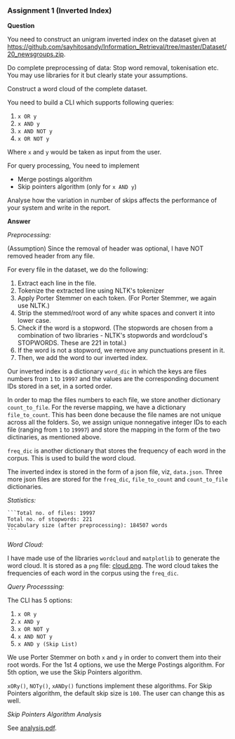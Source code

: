 ### Assignment 1 (Inverted Index)
**Question**

You need to construct an unigram inverted index on the dataset given at https://github.com/sayhitosandy/Information_Retrieval/tree/master/Dataset/20_newsgroups.zip.

Do complete preprocessing of data: Stop word removal, tokenisation etc. You may use libraries for it but clearly state your assumptions.

Construct a word cloud of the complete dataset.

You need to build a CLI which supports following queries:
1. `x OR y`
2. `x AND y`
3. `x AND NOT y`
4. `x OR NOT y`

Where `x` and `y` would be taken as input from the user.

For query processing, You need to implement
* Merge postings algorithm
* Skip pointers algorithm (only for `x AND y`)

Analyse how the variation in number of skips affects the performance of your system and write in the report.

**Answer**

*Preprocessing:*

(Assumption) Since the removal of header was optional, I have NOT removed header from any file.

For every file in the dataset, we do the following:
1. Extract each line in the file.
2. Tokenize the extracted line using NLTK's tokenizer
3. Apply Porter Stemmer on each token. (For Porter Stemmer, we again use NLTK.)
4. Strip the stemmed/root word of any white spaces and convert it into lower case.
5. Check if the word is a stopword. (The stopwords are chosen from a combination of two libraries - NLTK's stopwords and wordcloud's STOPWORDS. These are 221 in total.)
6. If the word is not a stopword, we remove any punctuations present in it.
7. Then, we add the word to our inverted index.

Our inverted index is a dictionary `word_dic` in which the keys are files numbers from `1` to `19997` and the values are the corresponding document IDs stored in a set, in a sorted order.

In order to map the files numbers to each file, we store another dictionary `count_to_file`. For the reverse mapping, we have a dictionary `file_to_count`. This has been done because the file names are not unique across all the folders. So, we assign unique nonnegative integer IDs to each file (ranging from `1` to `19997`) and store the mapping in the form of the two dictinaries, as mentioned above.

`freq_dic` is another dictionary that stores the frequency of each word in the corpus. This is used to build the word cloud.

The inverted index is stored in the form of a json file, viz, `data.json`. Three more json files are stored for the `freq_dic`, `file_to_count` and `count_to_file` dictionaries.

*Statistics:*

	```Total no. of files: 19997
	Total no. of stopwords: 221
	Vocabulary size (after preprocessing): 184507 words
	```

*Word Cloud:*

I have made use of the libraries `wordcloud` and `matplotlib` to generate the word cloud. It is stored as a `png` file: [cloud.png](https://github.com/sayhitosandy/Information_Retrieval/tree/master/HW1/Results/cloud.png). The word cloud takes the frequencies of each word in the corpus using the `freq_dic`.

*Query Processsing:*

The CLI has 5 options:
1. `x OR y`
2. `x AND y`
3. `x OR NOT y`
4. `x AND NOT y`
5. `x AND y (Skip List)`

We use Porter Stemmer on both `x` and `y` in order to convert them into their root words. For the 1st 4 options, we use the Merge Postings algorithm. For 5th option, we use the Skip Pointers algorithm.

`xORy()`, `NOTy()`, `xANDy()` functions implement these algorithms. For Skip Pointers algorithm, the default skip size is `100`. The user can change this as well.

*Skip Pointers Algorithm Analysis*

See [analysis.pdf](https://github.com/sayhitosandy/Information_Retrieval/blob/master/HW1/Results/analysis.pdf).